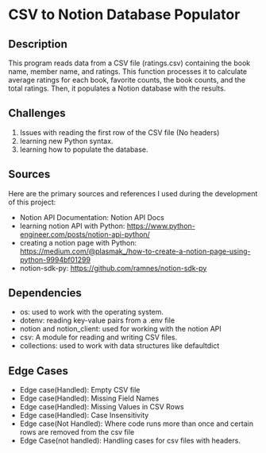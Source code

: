 # CSV to Notion Database Populator

## Description
This program reads data from a CSV file (ratings.csv) containing the book name, member name, and ratings. This function processes it to calculate average ratings for each book, favorite counts, the book counts, and the total ratings. Then, it populates a Notion database with the results. 

## Challenges
1. Issues with reading the first row of the CSV file (No headers)
2. learning new Python syntax.
3. learning how to populate the database.

## Sources
Here are the primary sources and references I used during the development of this project:
- Notion API Documentation: Notion API Docs
- learning notion API with Python: https://www.python-engineer.com/posts/notion-api-python/
- creating a notion page with Python: https://medium.com/@plasmak_/how-to-create-a-notion-page-using-python-9994bf01299
- notion-sdk-py: https://github.com/ramnes/notion-sdk-py

## Dependencies
- os: used to work with the operating system.
- dotenv: reading key-value pairs from a .env file
- notion and notion_client: used for working with the notion API
- csv: A module for reading and writing CSV files.
- collections: used to work with data structures like defaultdict

## Edge Cases
- Edge case(Handled): Empty CSV file 
- Edge case(Handled): Missing Field Names
- Edge case(Handled): Missing Values in CSV Rows
- Edge case(Handled): Case Insensitivity
- Edge case(Not Handled): Where code runs more than once and certain rows are removed from the csv file
- Edge Case(not handled): Handling cases for csv files with headers.


